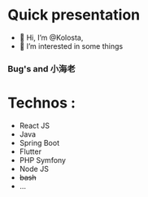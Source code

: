 # Quick presentation
- 👋 Hi, I’m @Kolosta,
- 👀 I’m interested in some things

### Bug's and 小海老

# Technos :
- React JS
- Java
- Spring Boot
- Flutter
- PHP Symfony
- Node JS
- ~~bash~~
- ...
